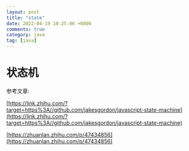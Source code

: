 ```yaml
---
layout: post
title: "state"
date: 2022-04-19 10:25:06 +0800
comments: true
category: java
tag: [java]
---
```




#  状态机

参考文章:

[https://link.zhihu.com/?target=https%3A//github.com/jakesgordon/javascript-state-machine](https://link.zhihu.com/?target=https%3A//github.com/jakesgordon/javascript-state-machine)

[https://zhuanlan.zhihu.com/p/47434856](https://zhuanlan.zhihu.com/p/47434856)

